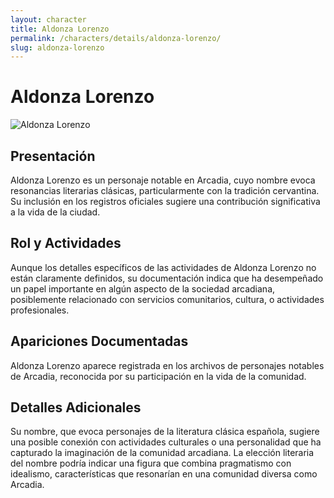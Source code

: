```yaml
---
layout: character
title: Aldonza Lorenzo
permalink: /characters/details/aldonza-lorenzo/
slug: aldonza-lorenzo
---
```


# Aldonza Lorenzo

<div class="character-photo">
  <img src="{{ site.baseurl }}/assets/img/characters/Aldonza Lorenzo.png" alt="Aldonza Lorenzo" />
</div>

## Presentación
Aldonza Lorenzo es un personaje notable en Arcadia, cuyo nombre evoca resonancias literarias clásicas, particularmente con la tradición cervantina. Su inclusión en los registros oficiales sugiere una contribución significativa a la vida de la ciudad.

## Rol y Actividades
Aunque los detalles específicos de las actividades de Aldonza Lorenzo no están claramente definidos, su documentación indica que ha desempeñado un papel importante en algún aspecto de la sociedad arcadiana, posiblemente relacionado con servicios comunitarios, cultura, o actividades profesionales.

## Apariciones Documentadas
Aldonza Lorenzo aparece registrada en los archivos de personajes notables de Arcadia, reconocida por su participación en la vida de la comunidad.

## Detalles Adicionales
Su nombre, que evoca personajes de la literatura clásica española, sugiere una posible conexión con actividades culturales o una personalidad que ha capturado la imaginación de la comunidad arcadiana. La elección literaria del nombre podría indicar una figura que combina pragmatismo con idealismo, características que resonarían en una comunidad diversa como Arcadia.